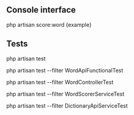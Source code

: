 ## Console interface

php artisan score:word {example}

## Tests

php artisan test

php artisan test --filter WordApiFunctionalTest

php artisan test --filter WordControllerTest

php artisan test --filter WordScorerServiceTest

php artisan test --filter DictionaryApiServiceTest
